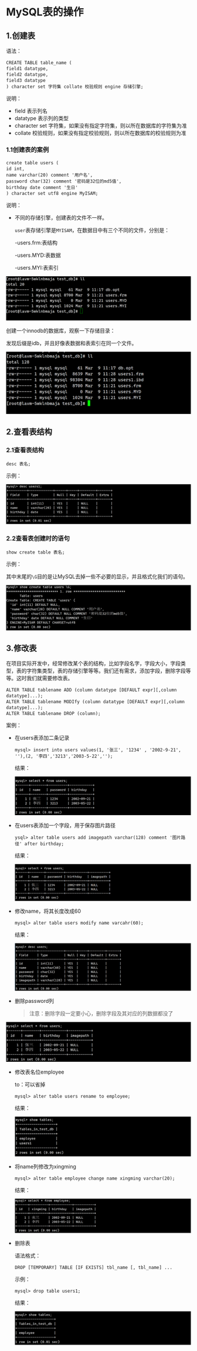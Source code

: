 # MySQL表的操作

## 1.创建表

语法：

```mysql
CREATE TABLE table_name (
field1 datatype,
field2 datatype,
field3 datatype
) character set 字符集 collate 校验规则 engine 存储引擎;
```

说明：

- field 表示列名
- datatype 表示列的类型
- character set 字符集，如果没有指定字符集，则以所在数据库的字符集为准
- collate 校验规则，如果没有指定校验规则，则以所在数据库的校验规则为准

### 1.1创建表的案例

```mysql
create table users (
id int,
name varchar(20) comment '用户名',
password char(32) comment '密码是32位的md5值',
birthday date comment '生日'
) character set utf8 engine MyISAM;
```

说明：

- 不同的存储引擎，创建表的文件不一样。

  `user`表存储引擎是`MYISAM`，在数据目中有三个不同的文件，分别是：

  -users.frm:表结构

  -users.MYD:表数据

  -users.MYI:表索引

![image-20240309112710874](assets/image-20240309112710874.png)

创建一个innodb的数据库，观察一下存储目录：

发现后缀是idb，并且好像表数据和表索引在同一个文件。

![image-20240309113142140](assets/image-20240309113142140.png)

## 2.查看表结构

### 2.1查看表结构

```mysql
desc 表名;
```

示例：

![image-20240309113813433](assets/image-20240309113813433.png)

### 2.2查看表创建时的语句

```mysql
show create table 表名;
```

示例：

其中末尾的`\G`目的是让MySQL去掉一些不必要的显示，并且格式化我们的语句。

![image-20240309114008862](assets/image-20240309114008862.png)

## 3.修改表

在项目实际开发中，经常修改某个表的结构，比如字段名字，字段大小，字段类型，表的字符集类型，表的存储引擎等等。我们还有需求，添加字段，删除字段等等。这时我们就需要修改表。  

```mysql
ALTER TABLE tablename ADD (column datatype [DEFAULT expr][,column
datatype]...);
ALTER TABLE tablename MODIfy (column datatype [DEFAULT expr][,column
datatype]...);
ALTER TABLE tablename DROP (column);
```

案例：

- 在users表添加二条记录  

  ```mysql
  mysql> insert into users values(1, '张三', '1234' , '2002-9-21', ''),(2, '李四','3213','2003-5-22','');
  ```

  结果：

  ![image-20240309121829700](assets/image-20240309121829700.png)

- 在users表添加一个字段，用于保存图片路径  

  ```mysql
  ysql> alter table users add imagepath varchar(128) comment '图片路径' after birthday;
  ```

  结果：

  ![image-20240309121920235](assets/image-20240309121920235.png)

- 修改name，将其长度改成60  

  ```mysql
  mysql> alter table users modify name varcahr(60);
  ```

  结果：

  ![image-20240309122158564](assets/image-20240309122158564.png)

- 删除password列

  > 注意：删除字段一定要小心，删除字段及其对应的列数据都没了  

![image-20240309122336386](assets/image-20240309122336386.png)

- 修改表名位employee

  to：可以省掉  

  ```mysql
  mysql> alter table users rename to employee;
  ```

  结果：

  ![image-20240309122511598](assets/image-20240309122511598.png)

- 将name列修改为xingming  

  ```mysql
  mysql> alter table employee change name xingming varchar(20);
  ```

  结果：

  ![image-20240309122711686](assets/image-20240309122711686.png)

- 删除表

  语法格式：

  ```mysql
  DROP [TEMPORARY] TABLE [IF EXISTS] tbl_name [, tbl_name] ...
  ```

  示例：

  ```mysql
  mysql> drop table users1;
  ```

  结果：

  ![image-20240309123321776](assets/image-20240309123321776.png)